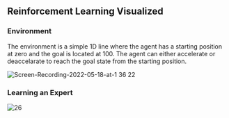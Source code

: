 ## Reinforcement Learning Visualized

### Environment

The environment is a simple 1D line where the agent has a starting position at zero and the goal is located at 100. The agent can either accelerate or deaccelarate to reach the goal state from the starting position. 

![Screen-Recording-2022-05-18-at-1 36 22](https://user-images.githubusercontent.com/50364479/168923762-e985f555-eebb-4727-8686-fc28beda565b.gif)

### Learning an Expert

![26](https://user-images.githubusercontent.com/50364479/168974995-931a7e26-b3aa-4aa9-8c7d-dec70b5a37d1.gif)

